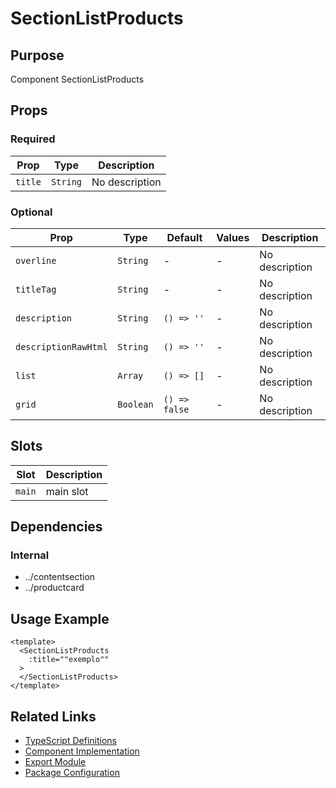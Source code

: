 # SectionListProducts

## Purpose

Component SectionListProducts

## Props

### Required

| Prop    | Type     | Description    |
| ------- | -------- | -------------- |
| `title` | `String` | No description |

### Optional

| Prop                 | Type      | Default       | Values | Description    |
| -------------------- | --------- | ------------- | ------ | -------------- |
| `overline`           | `String`  | -             | -      | No description |
| `titleTag`           | `String`  | -             | -      | No description |
| `description`        | `String`  | `() => ''`    | -      | No description |
| `descriptionRawHtml` | `String`  | `() => ''`    | -      | No description |
| `list`               | `Array`   | `() => []`    | -      | No description |
| `grid`               | `Boolean` | `() => false` | -      | No description |

## Slots

| Slot   | Description |
| ------ | ----------- |
| `main` | main slot   |

## Dependencies

### Internal

- ../contentsection
- ../productcard

## Usage Example

```vue
<template>
  <SectionListProducts
    :title=""exemplo""
  >
  </SectionListProducts>
</template>
```

## Related Links

- [TypeScript Definitions](./SectionListProducts.d.ts)
- [Component Implementation](./SectionListProducts.vue)
- [Export Module](./sectionlistproducts.js)
- [Package Configuration](./package.json)
